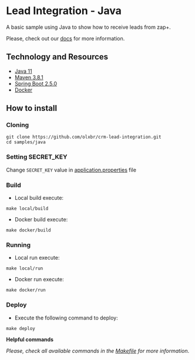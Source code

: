 # Lead Integration - Java

A basic sample using Java to show how to receive leads from zap+.

Please, check out our [docs](https://developers.grupozap.com/) for more information.

## Technology and Resources

- [Java 11](https://openjdk.java.net/projects/jdk/11/)
- [Maven 3.8.1](https://maven.apache.org/)
- [Spring Boot 2.5.0](https://spring.io/projects/spring-boot)
- [Docker](https://www.docker.com/get-started)

## How to install

### Cloning

``` shell
git clone https://github.com/olxbr/crm-lead-integration.git
cd samples/java
```

### Setting SECRET_KEY

Change `SECRET_KEY` value in [application.properties](src/main/resources/application.properties) file

### Build

- Local build execute:
``` shell
make local/build
```
- Docker build execute:
``` shell
make docker/build
```

### Running 

- Local run execute:
``` shell
make local/run
```
- Docker run execute:
``` shell
make docker/run
```

### Deploy

- Execute the following command to deploy:
``` shell
make deploy
```

**Helpful commands**

*Please, check all available commands in the [Makefile](Makefile) for more information*.
